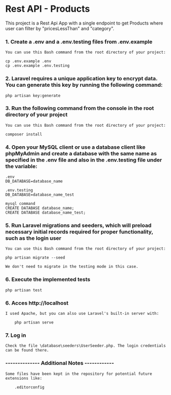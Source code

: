 # Rest API - Products

This project is a Rest Api App with a single endpoint to get Products where user can filter by "pricesLessThan" and "category".


### 1. Create a .env and a .env.testing files from .env.example

    You can use this Bash command from the root directory of your project:
    
    cp .env.example .env
    cp .env.example .env.testing

### 2. Laravel requires a unique application key to encrypt data. You can generate this key by running the following command:

    php artisan key:generate

### 3. Run the following command from the console in the root directory of your project

    You can use this Bash command from the root directory of your project:

    composer install

### 4. Open your MySQL client or use a database client like phpMyAdmin and create a database with the same name as specified in the .env file and also in the .env.testing file under the variable:     

    .env
    DB_DATABASE=database_name

    .env.testing
    DB_DATABASE=database_name_test

    mysql command
    CREATE DATABASE database_name;
    CREATE DATABASE database_name_test;

### 5. Run Laravel migrations and seeders, which will preload necessary initial records required for proper functionality, such as the login user

    You can use this Bash command from the root directory of your project:

    php artisan migrate --seed

    We don't need to migrate in the testing mode in this case.

### 6. Execute the implemented tests

    php artisan test

### 6. Acces http://localhost

    I used Apache, but you can also use Laravel's built-in server with:

        php artisan serve

### 7. Log in

    Check the file \database\seeders\UserSeeder.php. The login credentials can be found there.




### -------------- Additional Notes ------------ ###


    Some files have been kept in the repository for potential future extensions like:

        .editorconfig
